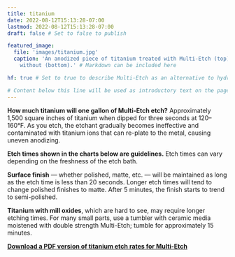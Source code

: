 ```yaml
---
title: titanium
date: 2022-08-12T15:13:28-07:00
lastmod: 2022-08-12T15:13:28-07:00
draft: false # Set to false to publish

featured_image:
  file: 'images/titanium.jpg'
  caption: 'An anodized piece of titanium treated with Multi-Etch (top) and
    without (bottom).' # Markdown can be included here

hf: true # Set to true to describe Multi-Etch as an alternative to hydrofluoric acid for this metal.

# Content below this line will be used as introductory text on the page.
---
```


**How much titanium will one gallon of Multi-Etch etch?** Approximately 1,500
square inches of titanium when dipped for three seconds at 120–160°F. As you
etch, the etchant gradually becomes ineffective and contaminated with titanium
ions that can re-plate to the metal, causing uneven anodizing.

**Etch times shown in the charts below are guidelines.** Etch times can vary
depending on the freshness of the etch bath.

**Surface finish** — whether polished, matte, etc. — will be maintained as long
as the etch time is less than 20 seconds. Longer etch times will tend to change
polished finishes to matte. After 5 minutes, the finish starts to trend to
semi-polished.

**Titanium with mill oxides**, which are hard to see, may require longer etching
times. For many small parts, use a tumbler with ceramic media moistened with
double strength Multi-Etch; tumble for approximately 15 minutes.

[**Download a PDF version of titanium etch rates for Multi-Etch**](ti-etch-rates.pdf)
